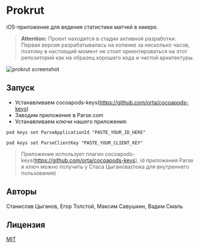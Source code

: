 # Prokrut
iOS-приложение для ведения статистики матчей в кикере.

> **Attention:** Проект находится в стадии активной разработки. Первая версия разрабатывалась на коленке за несколько часов, поэтому в настоящий момент не стоит ориентироваться на этот репозиторий как на образец хорошего кода и чистой архитектуры.

![prokrut screenshot](https://cloud.githubusercontent.com/assets/1926920/17085845/041f4180-51eb-11e6-8650-297991383602.jpg)

## Запуск

- Устанавливаем cocoapods-keys(https://github.com/orta/cocoapods-keys)
- Заводим приложение в Parse.com
- Устанавливаем ключи нашего приложения:
```
pod keys set ParseApplicationId "PASTE_YOUR_ID_HERE"

pod keys set ParseClientKey "PASTE_YOUR_CLIENT_KEY"
```

> Приложение использует плагин cocoapods-keys(https://github.com/orta/cocoapods-keys), id приложения Parse и ключ можно получить у Стаса Цыганова(пока для внутреннего пользования)

## Авторы
Станислав Цыганов, Егор Толстой, Максим Савушкин, Вадим Смаль

## Лицензия 

[MIT](https://github.com/strongself/Prokrut/blob/develop/LICENSE)

